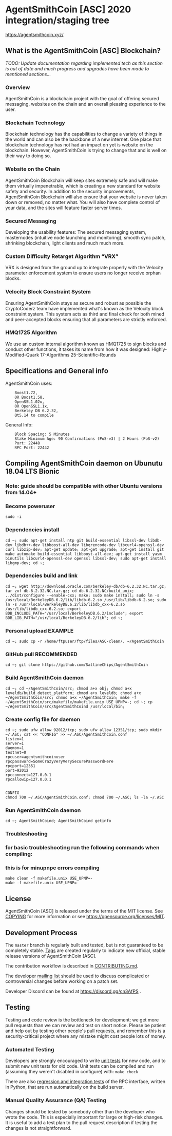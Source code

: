 AgentSmithCoin [ASC] 2020 integration/staging tree
===============================================

https://agentsmithcoin.xyz/

What is the AgentSmithCoin [ASC] Blockchain?
------------------------------------
*TODO: Update documentation regarding implemented tech as this section is out of date and much progress and upgrades have been made to mentioned sections...*

### Overview
AgentSmithCoin is a blockchain project with the goal of offering secured messaging, websites on the chain and an overall pleasing experience to the user.

### Blockchain Technology
Blockchain technology has the capabilities to change a variety of things in the world and can also be the backbone of a new internet. One place that blockchain technology has not had an impact on yet is website on the blockchain. However, AgentSmithCoin is trying to change that and is well on their way to doing so.

### Website on the Chain
AgentSmithCoin Blockchain will keep sites extremely safe and will make them virtually impenetrable, which is creating a new standard for website safety and security. In addition to the security improvements, AgentSmithCoin Blockchain will also ensure that your website is never taken down or removed, no matter what. You will also have complete control of your data, and the sites will feature faster server times.

### Secured Messaging
Developing the usability features: The secured messaging system, masternodes (intuitive node launching and monitoring), smooth sync patch, shrinking blockchain, light clients and much much more.

### Custom Difficulty Retarget Algorithm “VRX”
VRX is designed from the ground up to integrate properly with the Velocity parameter enforcement system to ensure users no longer receive orphan blocks.

### Velocity Block Constraint System
Ensuring AgentSmithCoin stays as secure and robust as possible the CryptoCoderz team have implemented what's known as the Velocity block constraint system. This system acts as third and final check for both mined and peer-accepted blocks ensuring that all parameters are strictly enforced.

### HMQ1725 Algorithm
We use an custom internal algorithm known as HMQ1725 to sign blocks and conduct other functions, it takes its name from how it was designed: Highly-Modified-Quark 17-Algorithms 25-Scientific-Rounds

Specifications and General info
------------------
AgentSmithCoin uses:

		Boost1.72,
		OR Boost1.58,
		OpenSSL1.02u,
		OR OpenSSL1.1x,
		Berkeley DB 6.2.32,
		Qt5.14 to compile

General Info:


		Block Spacing: 5 Minutes
		Stake Minimum Age: 90 Confirmations (PoS-v3) | 2 Hours (PoS-v2)
		Port: 22448
		RPC Port: 22442

Compiling AgentSmithCoin daemon on Ubunutu 18.04 LTS Bionic
---------------------------
### Note: guide should be compatible with other Ubuntu versions from 14.04+

### Become poweruser
```
sudo -i
```

### Dependencies install
```
cd ~; sudo apt-get install ntp git build-essential libssl-dev libdb-dev libdb++-dev libboost-all-dev libqrencode-dev libcurl4-openssl-dev curl libzip-dev; apt-get update; apt-get upgrade; apt-get install git make automake build-essential libboost-all-dev; apt-get install yasm binutils libcurl4-openssl-dev openssl libssl-dev; sudo apt-get install libgmp-dev; cd ~;
```

### Dependencies build and link
```
cd ~; wget http://download.oracle.com/berkeley-db/db-6.2.32.NC.tar.gz; tar zxf db-6.2.32.NC.tar.gz; cd db-6.2.32.NC/build_unix; ../dist/configure --enable-cxx; make; sudo make install; sudo ln -s /usr/local/BerkeleyDB.6.2/lib/libdb-6.2.so /usr/lib/libdb-6.2.so; sudo ln -s /usr/local/BerkeleyDB.6.2/lib/libdb_cxx-6.2.so /usr/lib/libdb_cxx-6.2.so; export BDB_INCLUDE_PATH="/usr/local/BerkeleyDB.6.2/include"; export BDB_LIB_PATH="/usr/local/BerkeleyDB.6.2/lib"; cd ~;
```

### Personal upload EXAMPLE
```
cd ~; sudo cp -r /home/ftpuser/ftp/files/ASC-clean/. ~/AgentSmithCoin
```

### GitHub pull RECOMMENDED
```
cd ~; git clone https://github.com/SaltineChips/AgentSmithCoin
```

### Build AgentSmithCoin daemon
```
cd ~; cd ~/AgentSmithCoin/src; chmod a+x obj; chmod a+x leveldb/build_detect_platform; chmod a+x leveldb; chmod a+x ~/AgentSmithCoin/src; chmod a+x ~/AgentSmithCoin; make -f ~/AgentSmithCoin/src/makefile/makefile.unix USE_UPNP=-; cd ~; cp ~/AgentSmithCoin/src/AgentSmithCoind /usr/local/bin;
```

### Create config file for daemon
```
cd ~; sudo ufw allow 92012/tcp; sudo ufw allow 12351/tcp; sudo mkdir ~/.ASC; cat << "CONFIG" >> ~/.ASC/AgentSmithCoin.conf
listen=1
server=1
daemon=1
testnet=0
rpcuser=agentsmithcoinuser
rpcpassword=SomeCrazyVeryVerySecurePasswordHere
rpcport=12351
port=92012
rpcconnect=127.0.0.1
rpcallowip=127.0.0.1


CONFIG
chmod 700 ~/.ASC/AgentSmithCoin.conf; chmod 700 ~/.ASC; ls -la ~/.ASC
```

### Run AgentSmithCoin daemon
```
cd ~; AgentSmithCoind; AgentSmithCoind getinfo
```

### Troubleshooting
### for basic troubleshooting run the following commands when compiling:
### this is for minupnpc errors compiling
```
make clean -f makefile.unix USE_UPNP=-
make -f makefile.unix USE_UPNP=-
```

License
-------

AgentSmithCoin [ASC] is released under the terms of the MIT license. See [COPYING](COPYING) for more
information or see https://opensource.org/licenses/MIT.

Development Process
-------------------

The `master` branch is regularly built and tested, but is not guaranteed to be
completely stable. [Tags](https://github.com/SaltineChips/AgentSmithCoin/tags) are created
regularly to indicate new official, stable release versions of AgentSmithCoin [ASC].

The contribution workflow is described in [CONTRIBUTING.md](CONTRIBUTING.md).

The developer [mailing list](https://lists.linuxfoundation.org/mailman/listinfo/bitcoin-dev)
should be used to discuss complicated or controversial changes before working
on a patch set.

Developer Discord can be found at https://discord.gg/cn3AfPS .

Testing
-------

Testing and code review is the bottleneck for development; we get more pull
requests than we can review and test on short notice. Please be patient and help out by testing
other people's pull requests, and remember this is a security-critical project where any mistake might cost people
lots of money.

### Automated Testing

Developers are strongly encouraged to write [unit tests](/doc/unit-tests.md) for new code, and to
submit new unit tests for old code. Unit tests can be compiled and run
(assuming they weren't disabled in configure) with: `make check`

There are also [regression and integration tests](/qa) of the RPC interface, written
in Python, that are run automatically on the build server.

### Manual Quality Assurance (QA) Testing

Changes should be tested by somebody other than the developer who wrote the
code. This is especially important for large or high-risk changes. It is useful
to add a test plan to the pull request description if testing the changes is
not straightforward.
